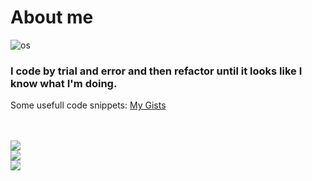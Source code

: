 <h1>About me</h1>

![os](https://svgshare.com/i/Zhy.svg)

<p>
  <h3>I code by trial and error and then refactor until it looks like I know what I'm doing.</h3>
  Some usefull code snippets: <a href="https://gists.github.com/B1TC0R3">My Gists</a>
</p>

<br>
<br>

<a href="https://github.com/B1TC0R3" style="halign:center">
  <img align="center" valign="center" src="https://github-readme-stats.vercel.app/api?username=b1tc0r3&show_icons=true&theme=great-gatsby" />
</a>

<br>

<a href="https://github.com/B1TC0R3">
  <img src="https://github-readme-streak-stats.herokuapp.com/?user=B1TC0R3&theme=great-gatsby&hide_border=true" />
</a>

<br>

<a href="https://github.com/B1TC0R3?tab=repositories">
  <img src="https://github-readme-stats.vercel.app/api/top-langs/?username=B1TC0R3&langs_count=6&theme=great-gatsby&layout=compact&hide_border=true" />
</a>

<br>
